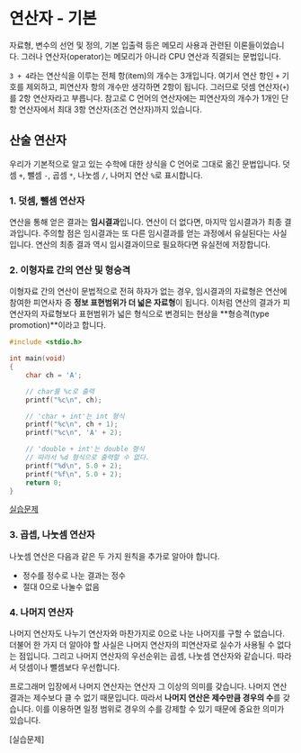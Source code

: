 # 연산자 - 기본

자료형, 변수의 선언 및 정의, 기본 입출력 등은 메모리 사용과 관련된 이론들이었습니다. 그러나 연산자(operator)는 메모리가 아니라 CPU 연산과 직결되는 문법입니다.

`3 + 4`라는 연산식을 이루는 전체 항(item)의 개수는 3개입니다. 여기서 연산 항인 `+` 기호를 제외하고, 피연산자 항의 개수만 생각하면 2항이 됩니다. 그러므로 덧셈 연산자(`+`)를 2항 연산자라고 부릅니다. 참고로 C 언어의 연산자에는 피연산자의 개수가 1개인 단항 연산자에서 최대 3항 연산자(조건 연산자)까지 있습니다.

## 산술 연산자

우리가 기본적으로 알고 있는 수학에 대한 상식을 C 언어로 그대로 옮긴 문법입니다. 덧셈 `+`, 뺄셈 `-`, 곱셈 `*`, 나눗셈 `/`, 나머지 연산 `%`로 표시합니다.

### 1. 덧셈, 뺄셈 연산자

연산을 통해 얻은 결과는 **임시결과**입니다. 연산이 더 없다면, 마지막 임시결과가 최종 결과입니다. 주의할 점은 임시결과는 또 다른 임시결과를 얻는 과정에서 유실된다는 사실입니다. 연산의 최종 결과 역시 임시결과이므로 필요하다면 유실전에 저장합니다.

### 2. 이형자료 간의 연산 및 형승격

이형자료 간의 연산이 문법적으로 전혀 하자가 없는 경우, 임시결과의 자료형은 연산에 참여한 피연사자 중 **정보 표현범위가 더 넓은 자료형**이 됩니다. 이처럼 연산의 결과가 피연산자의 자료형보다 표현범위가 넓은 형식으로 변경되는 현상을 **형승격(type promotion)**이라고 합니다.

```c
#include <stdio.h>

int main(void)
{
    char ch = 'A';

    // char를 %c로 출력
    printf("%c\n", ch);

    // 'char + int'는 int 형식
    printf("%c\n", ch + 1);
    printf("%c\n", 'A' + 2);

    // 'double + int'는 double 형식
    // 따라서 %d 형식으로 출력할 수 없다.
    printf("%d\n", 5.0 + 2);
    printf("%f\n", 5.0 + 2);
    return 0;
}
```

[실습문제](../code/04/01.c)

### 3. 곱셉, 나눗셈 연산자

나눗셈 연산은 다음과 같은 두 가지 원칙을 추가로 알아야 합니다.

- 정수를 정수로 나눈 결과는 정수
- 절대 0으로 나눌수 없음

### 4. 나머지 연산자

나머지 연산자도 나누기 연산자와 마찬가지로 0으로 나눈 나머지를 구할 수 없습니다. 더불어 한 가지 더 알아야 할 사실은 나머지 연산자의 피연산자로 실수가 사용될 수 없다는 점입니다. 그리고 나머지 연산자의 우선순위는 곱셈, 나눗셈 연산자와 같습니다. 따라서 덧셈이나 뺄셈보다 우선합니다.

프로그래머 입장에서 나머지 연산자는 연산자 그 이상의 의미를 갖습니다. 나머지 연산 결과는 제수보다 클 수 없기 때문입니다. 따라서 **나머지 연산은 제수만큼 경우의 수**를 갖습니다. 이를 이용하면 일정 범위로 경우의 수를 강제할 수 있기 때문에 중요한 의미가 있습니다.

[실습문제]